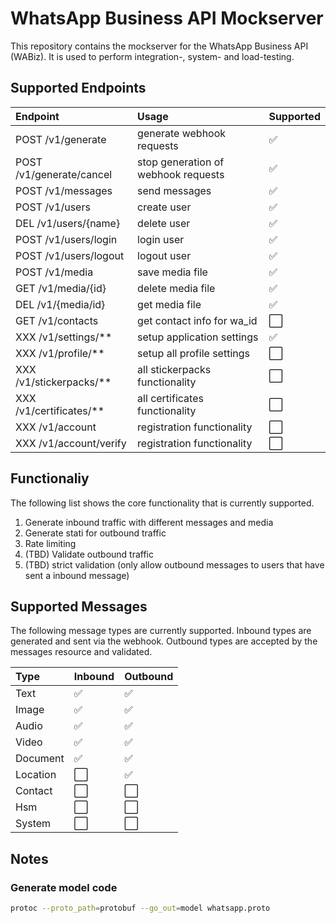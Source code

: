 # WhatsApp Business API Mockserver

This repository contains the mockserver for the WhatsApp Business API (WABiz). 
It is used to perform integration-, system- and load-testing.


## Supported Endpoints

| Endpoint| Usage | Supported |
| :--------------- | :------------- | :------ |
| POST /v1/generate| generate webhook requests| ✅ |
| POST /v1/generate/cancel  | stop generation of webhook requests| ✅ |
| POST /v1/messages| send messages| ✅ |
| POST /v1/users| create user| ✅ |
| DEL /v1/users/{name}| delete user| ✅ |
| POST /v1/users/login| login user| ✅ |
| POST /v1/users/logout| logout user| ✅ |
| POST /v1/media| save media file| ✅ |
| GET /v1/media/{id}| delete media file| ✅ |
| DEL /v1/{media/id}| get media file| ✅ |
| GET /v1/contacts| get contact info for wa_id| ⬜️ |
| XXX /v1/settings/**| setup application settings| ✅ |
| XXX /v1/profile/**| setup all profile settings| ⬜️ |
| XXX /v1/stickerpacks/**| all stickerpacks functionality | ⬜️ |
| XXX /v1/certificates/**| all certificates functionality | ⬜️ |
| XXX /v1/account | registration functionality | ⬜️ |
| XXX /v1/account/verify | registration functionality | ⬜️ |

## Functionaliy
The following list shows the core functionality that is currently supported.

1. Generate inbound traffic with different messages and media
2. Generate stati for outbound traffic
3. Rate limiting
4. (TBD) Validate outbound traffic 
5. (TBD) strict validation (only allow outbound messages to users that have sent a inbound message)

## Supported Messages
The following message types are currently supported.
Inbound types are generated and sent via the webhook.
Outbound types are accepted by the messages resource and validated.

| Type | Inbound | Outbound |
| :--- | :---| :--- |
| Text | ✅ | ✅ |
| Image | ✅ | ✅ |
| Audio | ✅ | ✅ |
| Video | ✅ | ✅ |
| Document | ✅ | ✅ |
| Location | ⬜️ | ✅ |
| Contact | ⬜️ | ⬜️ |
| Hsm | ⬜️ | ⬜️ |
| System | ⬜️ | ⬜️ |



## Notes

### Generate model code
```bash
protoc --proto_path=protobuf --go_out=model whatsapp.proto
```